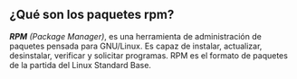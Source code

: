 ## ¿Qué son los paquetes rpm?

***RPM*** *(Package Manager)*, es una herramienta de administración de paquetes pensada para GNU/Linux. Es capaz de instalar, actualizar, desinstalar, verificar y solicitar programas. RPM es el formato de paquetes de la partida del Linux Standard Base.
